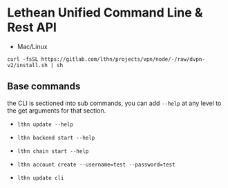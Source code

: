 # Lethean Unified Command Line & Rest API

* Mac/Linux

```shell
curl -fsSL https://gitlab.com/lthn/projects/vpn/node/-/raw/dvpn-v2/install.sh | sh
```

## Base commands

the CLI is sectioned into sub commands, you can add `--help` at any level to the get arguments for that section.

- `lthn update --help`
- `lthn backend start --help`
- `lthn chain start --help`

- `lthn account create --username=test --password=test`

- `lthn update cli`
